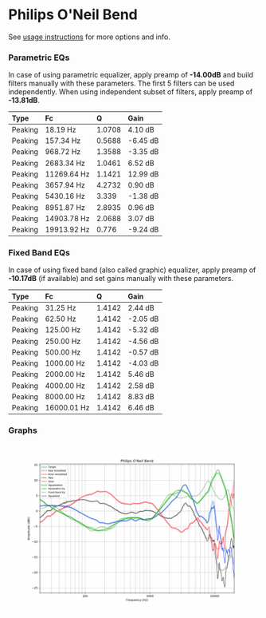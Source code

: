 # Philips O'Neil Bend
See [usage instructions](https://github.com/jaakkopasanen/AutoEq#usage) for more options and info.

### Parametric EQs
In case of using parametric equalizer, apply preamp of **-14.00dB** and build filters manually
with these parameters. The first 5 filters can be used independently.
When using independent subset of filters, apply preamp of **-13.81dB**.

| Type    | Fc          |      Q | Gain     |
|:--------|:------------|:-------|:---------|
| Peaking | 18.19 Hz    | 1.0708 | 4.10 dB  |
| Peaking | 157.34 Hz   | 0.5688 | -6.45 dB |
| Peaking | 968.72 Hz   | 1.3588 | -3.35 dB |
| Peaking | 2683.34 Hz  | 1.0461 | 6.52 dB  |
| Peaking | 11269.64 Hz | 1.1421 | 12.99 dB |
| Peaking | 3657.94 Hz  | 4.2732 | 0.90 dB  |
| Peaking | 5430.16 Hz  | 3.339  | -1.38 dB |
| Peaking | 8951.87 Hz  | 2.8935 | 0.96 dB  |
| Peaking | 14903.78 Hz | 2.0688 | 3.07 dB  |
| Peaking | 19913.92 Hz | 0.776  | -9.24 dB |

### Fixed Band EQs
In case of using fixed band (also called graphic) equalizer, apply preamp of **-10.17dB**
(if available) and set gains manually with these parameters.

| Type    | Fc          |      Q | Gain     |
|:--------|:------------|:-------|:---------|
| Peaking | 31.25 Hz    | 1.4142 | 2.44 dB  |
| Peaking | 62.50 Hz    | 1.4142 | -2.05 dB |
| Peaking | 125.00 Hz   | 1.4142 | -5.32 dB |
| Peaking | 250.00 Hz   | 1.4142 | -4.56 dB |
| Peaking | 500.00 Hz   | 1.4142 | -0.57 dB |
| Peaking | 1000.00 Hz  | 1.4142 | -4.03 dB |
| Peaking | 2000.00 Hz  | 1.4142 | 5.46 dB  |
| Peaking | 4000.00 Hz  | 1.4142 | 2.58 dB  |
| Peaking | 8000.00 Hz  | 1.4142 | 8.83 dB  |
| Peaking | 16000.01 Hz | 1.4142 | 6.46 dB  |

### Graphs
![](./Philips%20O'Neil%20Bend.png)
